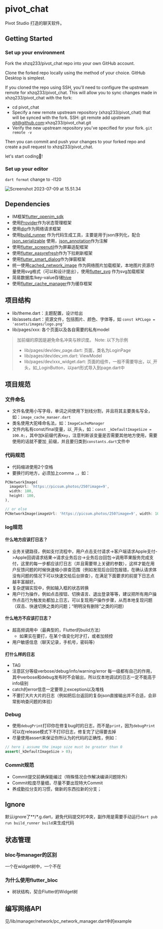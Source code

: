 # pivot_chat

Pivot Studio 打造的聊天软件。

## Getting Started

### Set up your environment

Fork the xhzq233/pivot_chat repo into your own GitHub account.

Clone the forked repo locally using the method of your choice. GitHub Desktop is simplest.

If you cloned the repo using SSH, you'll need to configure the upstream remote for xhzq233/pivot_chat. This will allow you to sync changes made in xhzq233/pivot_chat with the fork:

- cd pivot_chat
- Specify a new remote upstream repository (xhzq233/pivot_chat) that will be synced with the fork.
  SSH: git remote add upstream git@github.com:xhzq233/pivot_chat.git
- Verify the new upstream repository you've specified for your fork.
  `git remote -v`

Then you can commit and push your changes to your forked repo and create a pull request to xhzq233/pivot_chat.

let's start coding🚀!

### Set up your editor

`dart format` change to -l120

![Screenshot 2023-07-09 at 15.51.34](README.assets/dart_line_length.png)

## Dependencies

- IM框架[flutter_openim_sdk](https://pub.dev/packages/flutter_openim_sdk)
- 使用[Provider](https://pub.dev/packages/provider)作为状态管理框架
- 使用[dio](https://pub.dev/packages/dio)作为网络请求框架
- 使用[build_runner](https://pub.dev/packages/build_runner)
  作为代码生成工具，主要是用于json序列化，配合[json_serializable](https://pub.dev/packages/json_serializable)
  使用，[json_annotation](https://pub.dev/packages/json_annotation)作为注解
- 使用[flutter_screenutil](https://pub.dev/packages/flutter_screenutil)作为屏幕适配框架
- 使用[flutter_easyrefresh](https://pub.dev/packages/easy_refresh)作为下拉刷新框架
- 使用[flutter_smart_dialog](https://pub.dev/packages/flutter_smart_dialog)作为弹窗框架
- 统一使用[cached_network_image](https://pub.dev/packages/cached_network_image)
  作为网络图片加载框架，本地图片资源尽量使用svg格式（可以和设计提出），使用[flutter_svg](https://pub.dev/packages/flutter_svg)
  作为svg加载框架
- 简易数据库/key-value存储[hive](https://pub.dev/packages/hive)
- 使用[flutter_cache_manager](https://pub.dev/packages/flutter_cache_manager)作为缓存框架

## 项目结构

- lib/theme.dart：主题配置，设计给出
- lib/assets.dart：资源文件，包括图片、颜色、字体等，如
  `const kPCLogo = 'assets/images/logo.png'`
- lib/pages/xxx: 各个页面以及各自需要的私有model
> 加前缀的原因是避免命名冲突与辨识度。
> Note: 以下为示例
> - lib/pages/dev/dev_page.dart: 页面，类名为LoginPage
> - lib/pages/dev/dev_vm.dart: ViewModel
> - lib/pages/dev/xxx_widget.dart: 页面的组件，一般不需要导出，以`_`开头，如\_LoginButton，以part形式导入到page.dart中

## 项目规范

### 文件命名

- 文件名使用小写字母，单词之间使用下划线分割，并且将其主要类名写全，如：`image_cache_manaer.dart`
- 类名使用大驼峰命名法，如：`ImageCacheManager`
- 文件内私有const/final变量，以`_`开头，如：`const _kDefaultImageSize = 100.0;`，其中加k前缀代表`Key`，注意判断该变量是否需要其他地方使用，需要使用的话就不要加`_`前缀，并且要归类到`constants.dart`文件中

### 代码规范

- 代码缩进使用2个空格
- 要换行的地方，必须加上comma `,`，如：

```dart
PCNetworkImage(
  imageUrl: 'https://picsum.photos/250?image=9',
  width: 100,
  height: 100,
),

// or else
PCNetworkImage(imageUrl: 'https://picsum.photos/250?image=9', width: 100, height: 100)
```

### log规范

#### 什么地方应该打日志？

- 业务关键路径，例如支付流程中，用户点击支付请求->客户端请求Apple支付->Apple回调请求结果->请求业务后台->业务后台回包->调用苹果服务完成支付，这里的每一步都应该打日志（并且需要带上关键的参数），这样才能在用户反馈问题的时候快速缩小排查范围（例如发现后台回包报错，在确认请求体没有问题的情况下可以快速交给后台排查），在满足下面要求的前提下日志点越丰富越好。
- 复杂逻辑实现中，例如输入框的状态转换
- 用户行为操作，例如点击按钮、切换语言、退出登录等等，建议把所有用户操作点击行为触发处都加上日志，可以复现用户操作步骤，从而本地复现问题（双击、快速切换之类的问题；“明明没有删除”之类的问题）

#### 什么地方不应该打日志？

- 超高频调用中（最典型的，Flutter的build方法）
  - 如果实在要打，在某个值变化时才打，或者加频控
- 用户敏感信息（聊天记录，手机号，密码等）

#### 打什么样的日志

- TAG
- 注意区分等级verbose/debug/info/warning/error 每一级都有自己的作用，其中verbose和debug发布时不会输出，所以仅本地调试的日志一定不能高于info级别
- catch的error信息一定要带上exception以及堆栈
- 不要打大片大片的日志（例如把后台返回的复杂json直接输出并不合适，会非常影响查问题的体验）

### Debug

- 使用`debugPrint`打印你在修复bug时的日志，而不是`print`，因为`debugPrint`可以在release模式下不打印日志，修复完了记得要去掉
- 尽量使用assert来保证你所认为的代码的正确性，例如：

```dart
// here i assume the image size must be greater than 0
assert(_kDefaultImageSize > 0);
```

### Commit规范

- Commit提交前确保能编过（特殊情况合作解决编译问题除外）
- Commit粒度尽量细，尽量不要出现特大Commit
- 养成勤拉分支的习惯，做新的东西拉新的分支；

## Ignore

默认ignore了**/*.g.dart，避免代码提交时冲突，副作用是需要手动运行`dart pub run build_runner build`来生成代码

## 状态管理

### bloc与manager的区别

一个在widget树中，一个不在

### 为什么使用flutter_bloc

- 树状结构，契合Flutter的Widget树

## 编写网络API

见/lib/manager/network/pc_network_manager.dart中的example